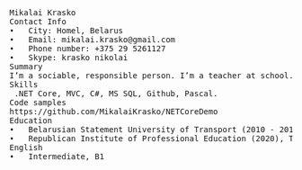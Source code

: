 <pre>
Mikalai Krasko
Contact Info
•	City: Homel, Belarus
•	Email: mikalai.krasko@gmail.com
•	Phone number: +375 29 5261127
•	Skype: krasko nikolai
Summary
I’m a sociable, responsible person. I’m a teacher at school. I'm currently on maternity leave. I want to enhance my personal growth through continual upgrading of knowledge.
Skills
 .NET Core, MVC, C#, MS SQL, Github, Pascal.
Code samples
https://github.com/MikalaiKrasko/NETCoreDemo
Education
•	Belarusian Statement University of Transport (2010 - 2015), Engineer
•	Republican Institute of Professional Education (2020), Teacher
English
•	Intermediate, B1
</pre>